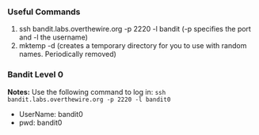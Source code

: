 ### Useful Commands

1. ssh bandit.labs.overthewire.org -p 2220 -l bandit<x> (-p specifies the port and -l the username)
2. mktemp -d (creates a temporary directory for you to use with random names. Periodically removed)

### Bandit Level 0
**Notes:** Use the following command to log in: ```ssh bandit.labs.overthewire.org -p 2220 -l bandit0```

* UserName: bandit0
* pwd: bandit0
